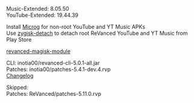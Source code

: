 Music-Extended: 8.05.50  
YouTube-Extended: 19.44.39  

Install [Microg](https://github.com/ReVanced/GmsCore/releases) for non-root YouTube and YT Music APKs  
Use [zygisk-detach](https://github.com/j-hc/zygisk-detach) to detach root ReVanced YouTube and YT Music from Play Store  

[revanced-magisk-module](https://github.com/j-hc/revanced-magisk-module)
  
CLI: inotia00/revanced-cli-5.0.1-all.jar  
Patches: inotia00/patches-5.4.1-dev.4.rvp  
[Changelog](https://github.com/inotia00/revanced-patches/releases/tag/v5.4.1-dev.4)  

Skipped:  
Patches: ReVanced/patches-5.11.0.rvp    
